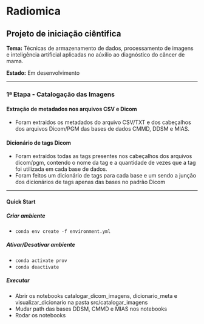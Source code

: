 # **Radiomica**  

## **Projeto de iniciação ciêntifica**  

**Tema:** Técnicas de armazenamento de dados, processamento de imagens e inteligência artificial aplicadas no aúxilio ao diagnóstico do câncer de mama.

**Estado:** Em desenvolvimento

---

### **1ª Etapa - Catalogação das Imagens**  

#### **Extração de metadados nos arquivos CSV e Dicom**

- Foram extraidos os metadados do arquivo CSV/TXT e dos cabeçalhos dos arquivos Dicom/PGM das bases de dados CMMD, DDSM e MIAS.

#### **Dicionário de tags Dicom**

- Foram extraidos todas as tags presentes nos cabeçalhos dos arquivos dicom/pgm, contendo o nome da tag e a quantidade de vezes que a tag foi utilizada em cada base de dados.
- Foram feitos um dicionário de tags para cada base e um sendo a junção dos dicionários de tags apenas das bases no padrão Dicom

---

#### **Quick Start**

##### Criar ambiente

- ```conda env create -f environment.yml```

##### Ativar/Desativar ambiente

- ```conda activate prov```
- ```conda deactivate```

##### Executar  

- Abrir os notebooks catalogar_dicom_imagens, dicionario_meta e visualizar_dicionario na pasta src/catalogar_imagens
- Mudar path das bases DDSM, CMMD e MIAS nos notebooks
- Rodar os notebooks
